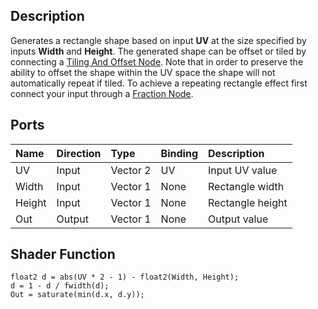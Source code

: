 ## Description

Generates a rectangle shape based on input **UV** at the size specified by inputs **Width** and **Height**. The generated shape can be offset or tiled by connecting a [Tiling And Offset Node](https://github.com/Unity-Technologies/ShaderGraph/wiki/Tiling-And-Offset-Node). Note that in order to preserve the ability to offset the shape within the UV space the shape will not automatically repeat if tiled. To achieve a repeating rectangle effect first connect your input through a [Fraction Node](https://github.com/Unity-Technologies/ShaderGraph/wiki/Fraction-Node).

## Ports

| Name        | Direction           | Type  | Binding | Description |
|:------------ |:-------------|:-----|:---|:---|
| UV      | Input | Vector 2 | UV | Input UV value |
| Width      | Input | Vector 1 | None | Rectangle width |
| Height      | Input | Vector 1 | None | Rectangle height |
| Out | Output      |    Vector 1 | None | Output value |

## Shader Function

```
float2 d = abs(UV * 2 - 1) - float2(Width, Height);
d = 1 - d / fwidth(d);
Out = saturate(min(d.x, d.y));
```